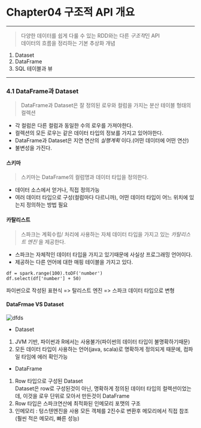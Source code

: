 # Chapter04 구조적 API 개요
- - -
> 다양한 데이터를 쉽게 다룰 수 있는 RDD와는 다른 *구조적*인 API   
> 데이터의 흐름을 정리하는 기본 추상화 개념
1. Dataset
2. DataFrame
3. SQL 테이블과 뷰
- - - 
### 4.1 DataFrame과 Dataset
> DataFrame과 Dataset은 잘 정의된 로우와 컬럼을 가지는 분산 테이블 형태의 컬렉션
* 각 컬럼은 다른 컬럼과 동일한 수의 로우를 가져야한다.
* 컬렉션의 모든 로우는 같은 데이터 타입의 정보를 가지고 있어야한다. 
* DataFrame과 Dataset은 지연 연산의 *실행계획* 이다.(어떤 데이터에 어떤 연산)
* 불변성을 가진다.
#### 스키마
> 스키마는 DataFrame의 컬럼명과 데이터 타입을 정의한다. 
* 데이터 소스에서 얻거나, 직접 정의가능
* 여러 데이터 타입으로 구성(컬럼마다 다르니까), 어떤 데이터 타입이 어느 위치에 있는지 정의하는 방법 필요
#### 카탈리스트
> 스파크는 계획수립/ 처리에 사용하는 자체 데이터 타입을 가지고 있는 *카탈리스트 엔진* 을 제공한다.
* 스파크는 자체적인 데이터 타입을 가지고 있기때문에 사실상 프로그래밍 언어이다. 
* 제공하는 다른 언어에 대한 매핑 테이블을 가지고 있다. 
```
df = spark.range(100).toDF('number')
df.select(df['number'] + 50)
```
파이썬으로 작성된 표현식 => 탈리스트 엔진 => 스파크 데이터 타입으로 변형
#### DataFrmae VS Dataset
![dfds](https://user-images.githubusercontent.com/60355414/84340839-9178f680-abdc-11ea-91f3-acda2af2f65e.PNG)
* Dataset
1. JVM 기반, 파이썬과 R에서는 사용불가(파이썬의 데이터 타입이 불명확하기때문)
2. 모든 데이터 타입이 사용하는 언어(java, scala)로 명확하게 정의되게 때문에, 컴파일 타임에 에러 확인가능
* DataFrame
1. Row 타입으로 구성된 Dataset   
Dataset은 row로 구성된것이 아닌, 명확하게 정의된 데이터 타입의 컬렉션이었는데, 이것을 로우 단위로 모아서 만든것이 DataFrame
2. Row 타입은 스파크연산에 최적화된 인메모리 포맷의 구조 
3. 인메모리 : 텅스텐엔진을 사용 모든 객체를 2진수로 변환후 메모리에서 직접 참조(훨씬 적은 메모리, 빠른 성능)
